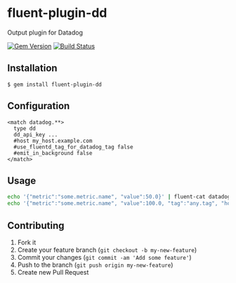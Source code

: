 # fluent-plugin-dd

Output plugin for Datadog

[![Gem Version](https://badge.fury.io/rb/fluent-plugin-dd.svg)](http://badge.fury.io/rb/fluent-plugin-dd)
[![Build Status](https://travis-ci.org/winebarrel/fluent-plugin-dd.svg?branch=master)](https://travis-ci.org/winebarrel/fluent-plugin-dd)

## Installation

    $ gem install fluent-plugin-dd

## Configuration

```
<match datadog.**>
  type dd
  dd_api_key ...
  #host my_host.example.com
  #use_fluentd_tag_for_datadog_tag false
  #emit_in_background false
</match>
```

## Usage

```sh
echo '{"metric":"some.metric.name", "value":50.0}' | fluent-cat datadog.metric
echo '{"metric":"some.metric.name", "value":100.0, "tag":"any.tag", "host":"any.host", "type":"gauge"}' | fluent-cat datadog.metric
```

## Contributing

1. Fork it
2. Create your feature branch (`git checkout -b my-new-feature`)
3. Commit your changes (`git commit -am 'Add some feature'`)
4. Push to the branch (`git push origin my-new-feature`)
5. Create new Pull Request
